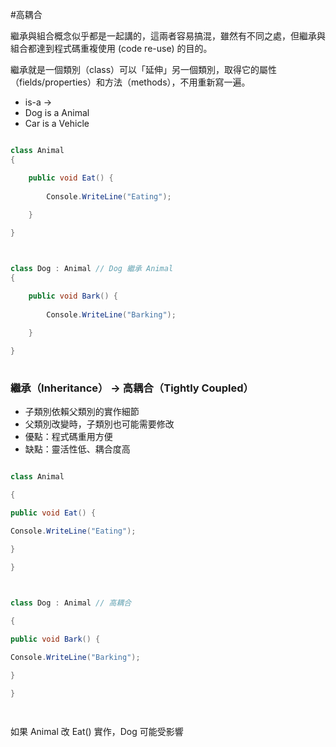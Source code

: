 #高耦合 

繼承與組合概念似乎都是一起講的，這兩者容易搞混，雖然有不同之處，但繼承與組合都達到程式碼重複使用 (code re-use) 的目的。

繼承就是一個類別（class）可以「延伸」另一個類別，取得它的屬性（fields/properties）和方法（methods），不用重新寫一遍。

- is-a →
- Dog is a Animal
- Car is a Vehicle


```csharp

class Animal
{

	public void Eat() {
	
		Console.WriteLine("Eating");
	
	}

}



class Dog : Animal // Dog 繼承 Animal
{

	public void Bark() {
	
		Console.WriteLine("Barking");
	
	}

}
  

```

### 繼承（Inheritance） → 高耦合（Tightly Coupled）

- 子類別依賴父類別的實作細節
- 父類別改變時，子類別也可能需要修改
- 優點：程式碼重用方便
- 缺點：靈活性低、耦合度高

```csharp

class Animal

{

public void Eat() {

Console.WriteLine("Eating");

}

}

  

class Dog : Animal // 高耦合

{

public void Bark() {

Console.WriteLine("Barking");

}

}

  

```

  

如果 Animal 改 Eat() 實作，Dog 可能受影響